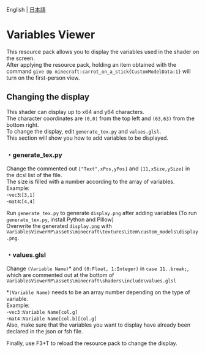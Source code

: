 English | [日本語](https://github.com/midorikuma/VariablesViewer/blob/main/README-ja.md)
# Variables Viewer

This resource pack allows you to display the variables used in the shader on the screen.    
After applying the resource pack, holding an item obtained with the command `give @p minecraft:carrot_on_a_stick{CustomModelData:1}` will turn on the first-person view.  


## Changing the display

This shader can display up to x64 and y64 characters.  
The character coordinates are `(0,0)` from the top left and `(63,63)` from the bottom right.  
To change the display, edit `generate_tex.py` and `values.glsl`.  
This section will show you how to add variables to be displayed.
  
  
  
### ・generate_tex.py
Change the commented out `["Text",xPos,yPos]` and `[11,xSize,ySize]` in the dcsl list of the file.  
The size is filled with a number according to the array of variables.  
Example:  
-`vec3`:`[3,1]`   
-`mat4`:`[4,4]`   
  
Run `generate_tex.py` to generate `display.png` after adding variables (To run `generate_tex.py`, install Python and Pillow)  
Overwrite the generated `display.png` with `VariablesViewerRP\assets\minecraft\textures\item\custom_models\display.png`.
  
  
### ・values.glsl
Change `(Variable Name)`\* and `(0:Float, 1:Integer)` in `case 11..break;`,  
which are commented out at the bottom of `VariablesViewerRP\assets\minecraft\shaders\include\values.glsl`  

\*`(Variable Name)` needs to be an array number depending on the type of variable.  
Example:  
-`vec3` :`Variable Name[col.g]`  
-`mat4` :`Variable Name[col.b][col.g]`  
Also, make sure that the variables you want to display have already been declared in the json or fsh file.  
  
Finally, use F3+T to reload the resource pack to change the display.
